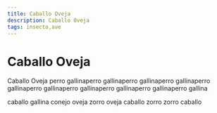 ```yaml
---
title: Caballo Oveja
description: Caballo Oveja
tags: insecto,ave
---
```


# Caballo Oveja

Caballo Oveja perro gallinaperro gallinaperro gallinaperro gallinaperro gallinaperro gallinaperro gallinaperro gallinaperro gallinaperro gallina

caballo gallina conejo oveja zorro oveja caballo zorro zorro caballo